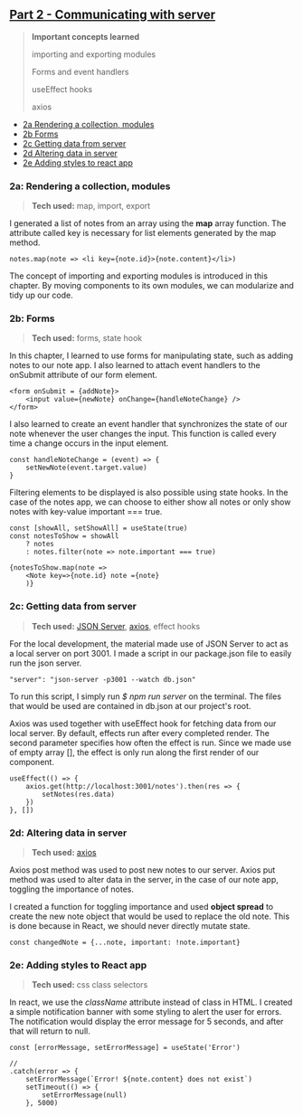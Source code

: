 ## [Part 2 - Communicating with server](https://fullstackopen.com/en/part2)

> **Important concepts learned**
>
> importing and exporting modules
>
> Forms and event handlers
>
> useEffect hooks
>
> axios

* [2a Rendering a collection, modules](#2a-rendering-a-collection-modules)
* [2b Forms](#2b-forms)
* [2c Getting data from server](#2c-getting-data-from-server)
* [2d Altering data in server](#2d-altering-data-in-server)
* [2e Adding styles to react app](#2e-adding-styles-to-react-app)

### 2a: Rendering a collection, modules

> **Tech used:**
> map, import, export

I generated a list of notes from an array using the **map** array function. The attribute called key is necessary for list elements generated by the map method.

    notes.map(note => <li key={note.id}>{note.content}</li>)

The concept of importing and exporting modules is introduced in this chapter. By moving components to its own modules, we can modularize and tidy up our code. 

### 2b: Forms

> **Tech used:**
> forms, state hook

In this chapter, I learned to use forms for manipulating state, such as adding notes to our note app. I also learned to attach event handlers to the onSubmit  attribute of our form element.

    <form onSubmit = {addNote}>
        <input value={newNote} onChange={handleNoteChange} />
    </form>

I also learned to create an event handler that synchronizes the state of our note whenever the user changes the input. This function is called every time a change occurs in the input element.

    const handleNoteChange = (event) => {
    	setNewNote(event.target.value)
    }

Filtering elements to be displayed is also possible using state hooks. In the case of the notes app, we can choose to either show all notes or only show notes with key-value important === true.

    const [showAll, setShowAll] = useState(true)
    const notesToShow = showAll
        ? notes
    	: notes.filter(note => note.important === true)
    
    {notesToShow.map(note => 
    	<Note key=>{note.id} note ={note}
    	)}  

### 2c: Getting data from server

> **Tech used:**
> [JSON Server](https://github.com/typicode/json-server), [axios](https://github.com/axios/axios), effect hooks

For the local development, the material made use of JSON Server to act as a local server on port 3001. I made a script in our package.json file to easily run the json server.

    "server": "json-server -p3001 --watch db.json"

To run this script, I simply run *$ npm run server* on the terminal. The files that would be used are contained in db.json at our project's root.

Axios was used together with useEffect hook for fetching data from our local server. By default, effects run after every completed render. The second parameter specifies how often the effect is run. Since we made use of empty array [], the effect is only run along the first render of our component.

    useEffect(() => {
        axios.get(http://localhost:3001/notes').then(res => {
    	    setNotes(res.data)
    	})
    }, [])

### 2d: Altering data in server

> **Tech used:**
> [axios](https://github.com/axios/axios)

Axios post method was used to post new notes to our server. Axios put method was used to alter data in the server, in the case of our note app, toggling the importance of notes.

I created a function for toggling importance and used **object spread** to create the new note object that would be used to replace the old note. This is done because in React, we should never directly mutate state.

    const changedNote = {...note, important: !note.important}

### 2e: Adding styles to React app

> **Tech used:**
> css class selectors

In react, we use the *className* attribute instead of class in HTML. I created a simple notification banner with some styling to alert the user for errors. The notification would display the error message for 5 seconds, and after that will return to null.

    const [errorMessage, setErrorMessage] = useState('Error')
    
    //
    .catch(error => {
    	setErrorMessage(`Error! ${note.content} does not exist`)
    	setTimeout(() => {
    		setErrorMessage(null)
    	}, 5000)
